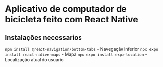 # Aplicativo de computador de bicicleta feito com React Native

## Instalações necessarios

`npm install @react-navigation/bottom-tabs` - Navegação inferior
`npx expo install react-native-maps` - Mapa
`npx expo install expo-location` - Localização atual do usuario
